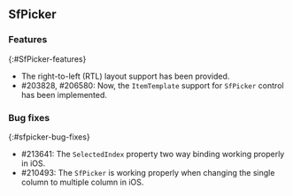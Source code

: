 ## SfPicker

### Features
{:#SfPicker-features}

*  The right-to-left (RTL) layout support has been provided.
* \#203828, #206580: Now, the `ItemTemplate` support for `SfPicker` control has been implemented.

### Bug fixes
{:#sfpicker-bug-fixes}

* \#213641: The `SelectedIndex` property two way binding working properly in iOS.
* \#210493: The `SfPicker` is working properly when changing the single column to multiple column in iOS.